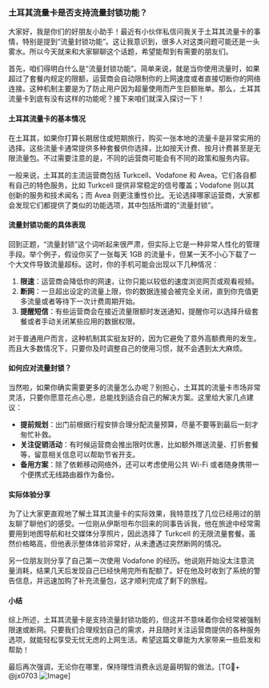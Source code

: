### 土耳其流量卡是否支持流量封锁功能？

大家好，我是你们的好朋友小助手！最近有小伙伴私信问我关于土耳其流量卡的事情，特别是提到“流量封锁功能”。这让我意识到，很多人对这类问题可能还是一头雾水。所以今天就来和大家聊聊这个话题，希望能帮到有需要的朋友们。

首先，咱们得明白什么是“流量封锁功能”。简单来说，就是当你使用流量时，如果超过了套餐内规定的限额，运营商会自动限制你的上网速度或者直接切断你的网络连接。这种机制主要是为了防止用户因为超量使用而产生巨额账单。那么，土耳其流量卡到底有没有这样的功能呢？接下来咱们就深入探讨一下！

#### 土耳其流量卡的基本情况

在土耳其，如果你打算长期居住或短期旅行，购买一张本地的流量卡是非常实用的选择。这些流量卡通常提供多种套餐供你选择，比如按天计费、按月计费甚至是无限流量包。不过需要注意的是，不同的运营商可能会有不同的政策和服务内容。

一般来说，土耳其的主流运营商包括 Turkcell、Vodafone 和 Avea。它们各自都有自己的特色服务，比如 Turkcell 提供非常稳定的信号覆盖；Vodafone 则以其创新的服务和技术闻名；而 Avea 则更注重性价比。无论选择哪家运营商，大家都会发现它们都提供了类似的功能选项，其中包括所谓的“流量封锁”。

#### 流量封锁功能的具体表现

回到正题，“流量封锁”这个词听起来很严肃，但实际上它是一种非常人性化的管理手段。举个例子，假设你买了一张每天 1GB 的流量卡，但某一天不小心下载了一个大文件导致流量超标。这时，你的手机可能会出现以下几种情况：

1. **限速**：运营商会降低你的网速，让你只能以较低的速度浏览网页或观看视频。
2. **断网**：一旦超出设定的流量上限，你的数据连接会被完全关闭，直到你充值更多流量或者等待下一次计费周期开始。
3. **提醒短信**：有些运营商会在接近流量限额时发送通知，提醒你可以选择升级套餐或者手动关闭某些应用的数据权限。

对于普通用户而言，这种机制其实挺友好的，因为它避免了意外高额费用的发生。而且大多数情况下，只要你及时调整自己的使用习惯，就不会遇到太大麻烦。

#### 如何应对流量封锁？

当然啦，如果你确实需要更多的流量怎么办呢？别担心，土耳其的流量卡市场非常灵活，只要你愿意花点心思，总能找到适合自己的解决方案。这里给大家几点建议：

- **提前规划**：出门前根据行程安排合理分配流量预算，尽量不要等到最后一刻才匆忙补救。
- **关注促销活动**：有时候运营商会推出限时优惠，比如额外赠送流量、打折套餐等，留意相关信息可以帮助节省开支。
- **备用方案**：除了依赖移动网络外，还可以考虑使用公共 Wi-Fi 或者随身携带一个便携式无线路由器作为备份。

#### 实际体验分享

为了让大家更直观地了解土耳其流量卡的实际效果，我特意找了几位已经用过的朋友聊了聊他们的感受。一位刚从伊斯坦布尔回来的同事告诉我，他在旅途中经常需要用到地图导航和社交媒体分享照片，因此选择了 Turkcell 的无限流量套餐。虽然价格略高，但他表示整体体验非常好，从未遭遇过突然断网的情况。

另一位朋友则分享了自己第一次使用 Vodafone 的经历。他说刚开始没太注意流量消耗，结果几天后发现自己已经快用完所有配额了。好在他及时收到了系统的警告信息，并迅速加购了补充流量包，这才顺利完成了剩下的旅程。

#### 小结

综上所述，土耳其流量卡是支持流量封锁功能的，但这并不意味着你会经常被强制限速或断网。只要我们合理规划自己的需求，并且随时关注运营商提供的各种服务选项，就能轻松享受无忧无虑的上网生活。希望这篇文章能为大家带来一些启发和帮助！

最后再次强调，无论你在哪里，保持理性消费永远是最明智的做法。[TG💪+ @jx0703 ![Image](https://github.com/user-attachments/assets/dbca1d08-cadb-493c-b0ec-ad6f7a83f270)]